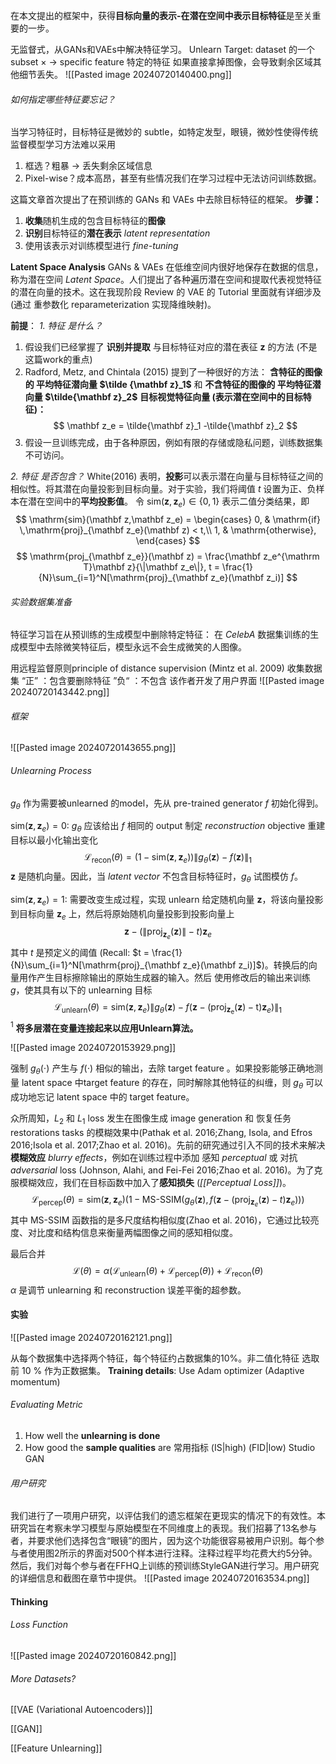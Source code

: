 在本文提出的框架中，获得**目标向量的表示-在潜在空间中表示目标特征**是至关重要的一步。

无监督式，从GANs和VAEs中解决特征学习。
Unlearn Target: dataset 的一个subset $\times$  $\longrightarrow$  specific feature 特定的特征
如果直接拿掉图像，会导致剩余区域其他细节丢失。
![[Pasted image 20240720140400.png]]
###### 如何指定哪些特征要忘记？
当学习特征时，目标特征是微妙的 subtle，如特定发型，眼镜，微妙性使得传统监督模型学习方法难以采用

1. 框选？粗暴 $\longrightarrow$ 丢失剩余区域信息
2. Pixel-wise？成本高昂，甚至有些情况我们在学习过程中无法访问训练数据。

这篇文章首次提出了在预训练的 GANs 和 VAEs 中去除目标特征的框架。
**步骤：**
1. **收集**随机生成的包含目标特征的**图像**
2. **识别**目标特征的**潜在表示** *latent representation*
3. 使用该表示对训练模型进行 *fine-tuning*

**Latent Space Analysis**
GANs & VAEs 在低维空间内很好地保存在数据的信息，称为潜在空间 *Latent Space*。人们提出了各种遍历潜在空间和提取代表视觉特征的潜在向量的技术。这在我现阶段 Review 的 VAE 的 Tutorial 里面就有详细涉及 (通过 重参数化 reparameterization 实现降维映射)。

**前提**： 
*1. 特征 是什么？*
1. 假设我们已经掌握了 **识别并提取** 与目标特征对应的潜在表征 $\mathbf z$ 的方法 (不是这篇work的重点)
2. Radford, Metz, and Chintala (2015) 提到了一种很好的方法：
	**含特征的图像的 平均特征潜向量 $\tilde {\mathbf z}_1$** 和 **不含特征的图像的 平均特征潜向量 $\tilde{\mathbf z}_2$**
	**目标视觉特征向量 (表示潜在空间中的目标特征)：**
	$$
	\mathbf z_e = \tilde{\mathbf z}_1 -\tilde{\mathbf z}_2
	$$
3. 假设一旦训练完成，由于各种原因，例如有限的存储或隐私问题，训练数据集不可访问。

*2. 特征 是否包含？*
White(2016) 表明，**投影**可以表示潜在向量与目标特征之间的相似性。将其潜在向量投影到目标向量。对于实验，我们将阈值 $t$ 设置为正、负样本在潜在空间中的**平均投影值**。
令 $\mathrm{sim}(\mathbf z, \mathbf z_e)\in\{0,1\}$ 表示二值分类结果，即
$$
\mathrm{sim}(\mathbf z,\mathbf z_e) = 
\begin{cases}
0, & \mathrm{if} \,\mathrm{proj}_{\mathbf z_e}(\mathbf z) < t,\\
1, & \mathrm{otherwise},
\end{cases}
$$
$$
\mathrm{proj_{\mathbf z_e}}(\mathbf z) = \frac{\mathbf z_e^{\mathrm T}\mathbf z}{\|\mathbf z_e\|}, t = \frac{1}{N}\sum_{i=1}^N[\mathrm{proj}_{\mathbf z_e}(\mathbf z_i)]
$$

###### 实验数据集准备
特征学习旨在从预训练的生成模型中删除特定特征：
	在 *CelebA* 数据集训练的生成模型中去除微笑特征后，模型永远不会生成微笑的人图像。

用远程监督原则principle of distance supervision (Mintz et al. 2009) 收集数据集
	“正” ：包含要删除特征
	”负“ ：不包含
该作者开发了用户界面
![[Pasted image 20240720143442.png]]
###### 框架
![[Pasted image 20240720143655.png]]

###### Unlearning Process
$g_\theta$ 作为需要被unlearned 的model，先从 pre-trained generator $f$ 初始化得到。

$\mathrm{sim}(\mathbf z,\mathbf z_e) = 0$: $g_{\theta}$ 应该给出 $f$ 相同的 output
	制定 *reconstruction* objective 重建目标以最小化输出变化
	$$
	\mathcal L_{\mathrm{recon}} (\theta) = (1-\mathrm{sim}(\mathbf z,\mathbf z_e))\|g_{\theta} (\mathbf z) - f(\mathbf z)\|_1
	$$
	$\mathbf z$ 是随机向量。因此，当 *latent vector* 不包含目标特征时，$g_{\theta}$ 试图模仿 $f$。

$\mathrm{sim}(\mathbf z,\mathbf z_e)=1$: 需要改变生成过程，实现 unlearn
	给定随机向量 $\mathbf z$，将该向量投影到目标向量 $\mathbf z_e$ 上，然后将原始随机向量投影到投影向量上
	$$
	\mathbf z-(\|\mathrm {proj}_{\mathbf z_e} (\mathbf z)\|-t)\mathbf z_e
	$$
	其中 $t$ 是预定义的阈值 (Recall: $t = \frac{1}{N}\sum_{i=1}^N[\mathrm{proj}_{\mathbf z_e}(\mathbf z_i)]$)。转换后的向量用作产生目标擦除输出的原始生成器的输入。然后
	使用修改后的输出来训练 $g$，使其具有以下的 unlearning 目标
	$$
	\mathcal L_{\mathrm{unlearn}}(\theta) = \mathrm{sim} (\mathbf z,\mathbf z_e) \|g_{\theta}(\mathbf z) - f(\mathbf z-(\mathrm{proj_{\mathbf z_e}(\mathbf z)-t})\mathbf z_e) \|_1
	$$
$^1$ **将多层潜在变量连接起来以应用Unlearn算法。**

![[Pasted image 20240720153929.png]]

强制 $g_{\theta}(\cdot)$ 产生与 $f(\cdot)$ 相似的输出，去除 target feature 。如果投影能够正确地测量 latent space 中target feature 的存在，同时解除其他特征的纠缠，则 $g_{\theta}$ 可以成功地忘记 latent space 中的 target feature。

众所周知，$L_2$ 和 $L_1$ loss 发生在图像生成 image generation 和 恢复任务 restorations tasks 的模糊效果中(Pathak et al. 2016;Zhang, Isola, and Efros 2016;Isola et al. 2017;Zhao et al. 2016)。先前的研究通过引入不同的技术来解决 **模糊效应** *blurry effects*，例如在训练过程中添加 感知 *perceptual* 或 对抗 *adversarial* loss (Johnson, Alahi, and Fei-Fei 2016;Zhao et al. 2016)。为了克服模糊效应，我们在目标函数中加入了**感知损失** (*[[Perceptual Loss]]*)。
$$
\mathcal L_{\mathrm{percep}}(\theta) = \mathrm{sim} (\mathbf z,\mathbf z_e) (1-\text{MS-SSIM} (g_{\theta}(\mathbf z),f(\mathbf z - (\mathrm{proj}_{\mathbf z_e}(\mathbf z) -t)\mathbf z_e)))
$$
其中 MS-SSIM 函数指的是多尺度结构相似度(Zhao et al. 2016)，它通过比较亮度、对比度和结构信息来衡量两幅图像之间的感知相似度。

最后合并
$$
\mathcal L(\theta) = \alpha (\mathcal L_{\mathrm{unlearn}}(\theta) + \mathcal L_{\mathrm{percep}}(\theta)) + \mathcal L_{\mathrm{recon}}(\theta)
$$
$\alpha$ 是调节 unlearning 和 reconstruction 误差平衡的超参数。


#### 实验
![[Pasted image 20240720162121.png]]

从每个数据集中选择两个特征，每个特征约占数据集的10%。非二值化特征 选取 前 10 % 作为正数据集。
**Training details**: Use Adam optimizer (Adaptive momentum)
###### Evaluating Metric
1. How well the **unlearning is done**
2. How good the **sample qualities** are 常用指标 (IS|high) (FID|low) Studio GAN
 
###### 用户研究
我们进行了一项用户研究，以评估我们的遗忘框架在更现实的情况下的有效性。本研究旨在考察未学习模型与原始模型在不同维度上的表现。我们招募了13名参与者，并要求他们选择包含“眼镜”的图片，因为这个功能很容易被用户识别。每个参与者使用图2所示的界面对500个样本进行注释。注释过程平均花费大约5分钟。然后，我们对每个参与者在FFHQ上训练的预训练StyleGAN进行学习。用户研究的详细信息和截图在章节中提供。
![[Pasted image 20240720163534.png]]

#### Thinking
###### Loss Function
![[Pasted image 20240720160842.png]]
###### More Datasets?


[[VAE (Variational Autoencoders)]]

[[GAN]]

[[Feature Unlearning]]
